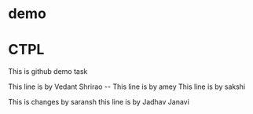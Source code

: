 # demo

# CTPL
This is github demo task 

This line is by Vedant Shrirao --
This line is by amey 
This line is by sakshi

This is changes by saransh
this line is by Jadhav Janavi


